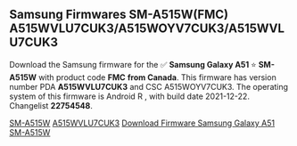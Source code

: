 <h2>Samsung Firmwares SM-A515W(FMC) A515WVLU7CUK3/A515WOYV7CUK3/A515WVLU7CUK3</h2>
Download the Samsung firmware for the ✅ <strong>Samsung Galaxy A51 </strong> ⭐ <strong>SM-A515W</strong> with product code <strong>FMC</strong> <strong> from Canada</strong>. This firmware has version number PDA <strong>A515WVLU7CUK3</strong> and CSC A515WOYV7CUK3. The operating system of this firmware is Android R , with build date 2021-12-22. Changelist <strong>22754548</strong>.

[SM-A515W](https://samfirm.shop/samsung/model/SM-A515W)
[A515WVLU7CUK3](https://samfirm.shop/samsung/pda/A515WVLU7CUK3)
[Download Firmware Samsung Galaxy A51 SM-A515W](https://samfirm.shop/samsung/firmware/484055)
